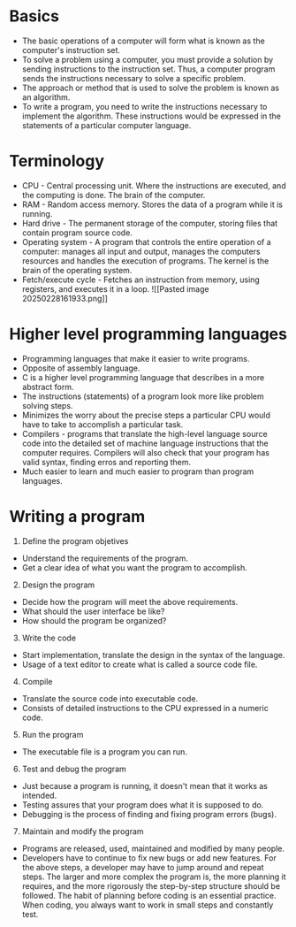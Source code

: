 # Basics
-  The basic operations of a computer will form what is known as the computer's instruction set.
-  To solve a problem using a computer, you must provide a solution by sending instructions to the instruction set. Thus, a computer program sends the instructions necessary to solve a specific problem.
-  The approach or method that is used to solve the problem is known as an algorithm.
-  To write a program, you need to write the instructions necessary to implement the algorithm. These instructions would be expressed in the statements of a particular computer language.
# Terminology
-  CPU - Central processing unit. Where the instructions are executed, and the computing is done. The brain of the computer.
-  RAM - Random access memory. Stores the data of a program while it is running.
-  Hard drive - The permanent storage of the computer, storing files that contain program source code.
-  Operating system - A program that controls the entire operation of a computer: manages all input and output, manages the computers resources and handles the execution of programs. The kernel is the brain of the operating system.
-  Fetch/execute cycle - Fetches an instruction from memory, using registers, and executes it in a loop.
    ![[Pasted image 20250228161933.png]]
# Higher level programming languages
-  Programming languages that make it easier to write programs.
-  Opposite of assembly language.
-  C is a higher level programming language that describes in a more abstract form.
-  The instructions (statements) of a program look more like problem solving steps.
-  Minimizes the worry about the precise steps a particular CPU would have to take to accomplish a particular task.
-  Compilers - programs that translate the high-level language source code into the detailed set of machine language instructions that the computer requires. Compilers will also check that your program has valid syntax, finding erros and reporting them.
-  Much easier to learn and much easier to program than program languages.
# Writing a program
1.  Define the program objetives
 -  Understand the requirements of the program.
 -  Get a clear idea of what you want the program to accomplish.
2.  Design the program
 -  Decide how the program will meet the above requirements.
 -  What should the user interface be like?
 -  How should the program be organized?
3.  Write the code
 -  Start implementation, translate the design in the syntax of the language.
 -  Usage of a text editor to create what is called a source code file.
4.  Compile
 -  Translate the source code into executable code.
 -  Consists of detailed instructions to the CPU expressed in a numeric code.
5.  Run the program
 -  The executable file is a program you can run.
6.  Test and debug the program
 -  Just because a program is running, it doesn't mean that it works as intended.
 -  Testing assures that your program does what it is supposed to do.
 -  Debugging is the process of finding and fixing program errors (bugs).
7.  Maintain and modify the program
 -  Programs are released, used, maintained and modified by many people.
 -  Developers have to continue to fix new bugs or add new features.
 For the above steps, a developer may have to jump around and repeat steps. The larger and more complex the program is, the more planning it requires, and the more rigorously the step-by-step structure should be followed. The habit of planning before coding is an essential practice. When coding, you always want to work in small steps and constantly test.
